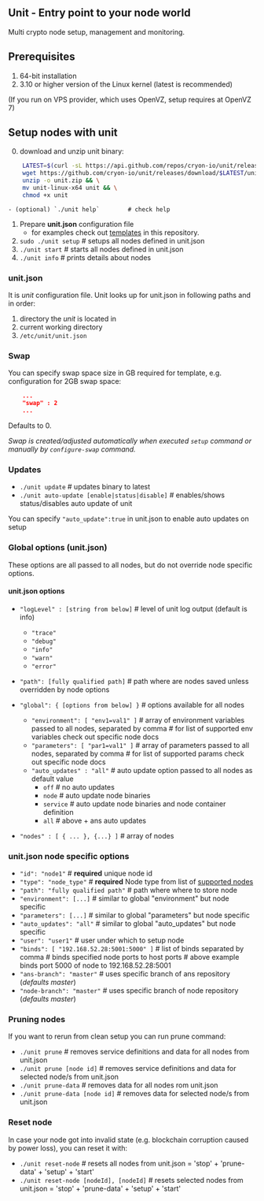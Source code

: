 ## Unit - Entry point to your node world

Multi crypto node setup, management and monitoring.

## Prerequisites 

1. 64-bit installation
2. 3.10 or higher version of the Linux kernel (latest is recommended)

(If you run on VPS provider, which uses OpenVZ, setup requires at OpenVZ 7)

## Setup nodes with unit 

0. download and unzip unit binary:
```sh
    LATEST=$(curl -sL https://api.github.com/repos/cryon-io/unit/releases/latest | grep tag_name | sed 's/  "tag_name": "//g' | sed 's/",//g')
    wget https://github.com/cryon-io/unit/releases/download/$LATEST/unit-linux-x64.zip -O unit.zip && \
    unzip -o unit.zip && \
    mv unit-linux-x64 unit && \
    chmod +x unit
```
    - (optional) `./unit help`        # check help 
1. Prepare **unit.json** configuration file
    - for examples check out [templates](https://github.com/cryon-io/unit/tree/master/templates) in this repository.
2. `sudo ./unit setup`  # setups all nodes defined in unit.json
3. `./unit start`       # starts all nodes defined in unit.json
4. `./unit info`        # prints details about nodes

### unit.json

It is *unit* configuration file. Unit looks up for unit.json in following paths and in order:
1. directory the *unit* is located in
2. current working directory
3. `/etc/unit/unit.json` 

### Swap

You can specify swap space size in GB required for template, e.g. configuration for 2GB swap space:
```json
    ...
    "swap" : 2  
    ...
```
Defaults to 0.

*Swap is created/adjusted automatically when executed `setup` command or manually by `configure-swap` command.*

### Updates

- `./unit update`                               # updates binary to latest 
- `./unit auto-update [enable|status|disable]`  # enables/shows status/disables auto update of unit 

You can specify `"auto_update":true` in unit.json to enable auto updates on setup

### Global options (unit.json)

These options are all passed to all nodes, but do not override node specific options. 

#### unit.json options

- `"logLevel" : [string from below]`    # level of unit log output (default is info)
  - `"trace"`
  - `"debug"`
  - `"info"`
  - `"warn"`
  - `"error"`
- `"path": [fully qualified path]`      # path where are nodes saved unless overridden by node options
- `"global": { [options from below] }`  # options available for all nodes
  - `"environment": [ "env1=val1" ]`    # array of environment variables passed to all nodes, separated by comma
                                        # for list of supported env variables check out specific node docs
  - `"parameters": [ "par1=val1" ]`     # array of parameters passed to all nodes, separated by comma
                                        # for list of supported params check out specific node docs
  - `"auto_updates" : "all"`            # auto update option passed to all nodes as default value
    - `off`       # no auto updates
    - `node`      # auto update node binaries
    - `service`   # auto update node binaries and node container definition
    - `all`       # above + ans auto updates

- `"nodes" : [ { ... }, {...} ]`        # array of nodes 

### unit.json node specific options

- `"id": "node1"`                           # **required** unique node id
- `"type": "node_type"`                     # **required** Node type from list of [supported nodes](https://github.com/cryon-io/ans/wiki/Supported-Node-Types)
- `"path": "fully qualified path"`          # path where where to store node
- `"environment": [...]`                    # similar to global "environment" but node specific
- `"parameters": [...]`                     # similar to global "parameters" but node specific
- `"auto_updates": "all"`                   # similar to global "auto_updates" but node specific
- `"user": "user1"`                         # user under which to setup node
- `"binds": [ "192.168.52.28:5001:5000" ]`  # list of binds separated by comma
                                            # binds specified node ports to host ports
                                            # above example binds port 5000 of node to 192.168.52.28:5001
- `"ans-branch": "master"`                  # uses specific branch of ans repository (*defaults master*)
- `"node-branch": "master"`                 # uses specific branch of node repository (*defaults master*)

### Pruning nodes

If you want to rerun from clean setup you can run prune command:
- `./unit prune`                # removes service definitions and data for all nodes from unit.json
- `./unit prune [node id]`      # removes service definitions and data for selected node/s from unit.json
- `./unit prune-data`           # removes data for all nodes rom unit.json
- `./unit prune-data [node id]` # removes data for selected node/s from unit.json

### Reset node

In case your node got into invalid state (e.g. blockchain corruption caused by power loss), you can reset it with:
- `./unit reset-node`                       # resets all nodes from unit.json = 'stop' + 'prune-data' + 'setup' + 'start'
- `./unit reset-node [nodeId], [nodeId]`    # resets selected nodes from unit.json = 'stop' + 'prune-data' + 'setup' + 'start'
